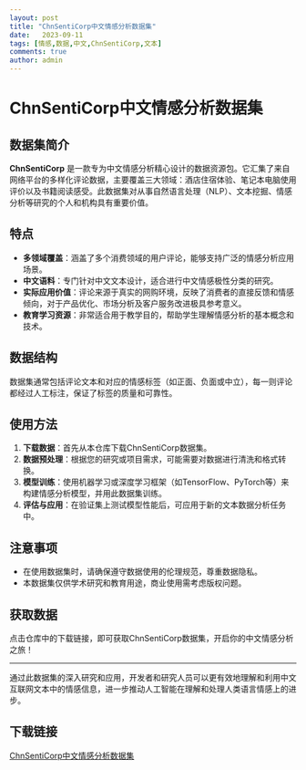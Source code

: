 ```yaml
---
layout: post
title: "ChnSentiCorp中文情感分析数据集"
date:   2023-09-11
tags: [情感,数据,中文,ChnSentiCorp,文本]
comments: true
author: admin
---
```

# ChnSentiCorp中文情感分析数据集

## 数据集简介

**ChnSentiCorp** 是一款专为中文情感分析精心设计的数据资源包。它汇集了来自网络平台的多样化评论数据，主要覆盖三大领域：酒店住宿体验、笔记本电脑使用评价以及书籍阅读感受。此数据集对从事自然语言处理（NLP）、文本挖掘、情感分析等研究的个人和机构具有重要价值。

## 特点

- **多领域覆盖**：涵盖了多个消费领域的用户评论，能够支持广泛的情感分析应用场景。
- **中文语料**：专门针对中文文本设计，适合进行中文情感极性分类的研究。
- **实际应用价值**：评论来源于真实的网购环境，反映了消费者的直接反馈和情感倾向，对于产品优化、市场分析及客户服务改进极具参考意义。
- **教育学习资源**：非常适合用于教学目的，帮助学生理解情感分析的基本概念和技术。

## 数据结构

数据集通常包括评论文本和对应的情感标签（如正面、负面或中立），每一则评论都经过人工标注，保证了标签的质量和可靠性。

## 使用方法

1. **下载数据**：首先从本仓库下载ChnSentiCorp数据集。
2. **数据预处理**：根据您的研究或项目需求，可能需要对数据进行清洗和格式转换。
3. **模型训练**：使用机器学习或深度学习框架（如TensorFlow、PyTorch等）来构建情感分析模型，并用此数据集训练。
4. **评估与应用**：在验证集上测试模型性能后，可应用于新的文本数据分析任务中。

## 注意事项

- 在使用数据集时，请确保遵守数据使用的伦理规范，尊重数据隐私。
- 本数据集仅供学术研究和教育用途，商业使用需考虑版权问题。

## 获取数据

点击仓库中的下载链接，即可获取ChnSentiCorp数据集，开启你的中文情感分析之旅！

---

通过此数据集的深入研究和应用，开发者和研究人员可以更有效地理解和利用中文互联网文本中的情感信息，进一步推动人工智能在理解和处理人类语言情感上的进步。

## 下载链接

[ChnSentiCorp中文情感分析数据集](https://pan.quark.cn/s/f678782c1a8e)